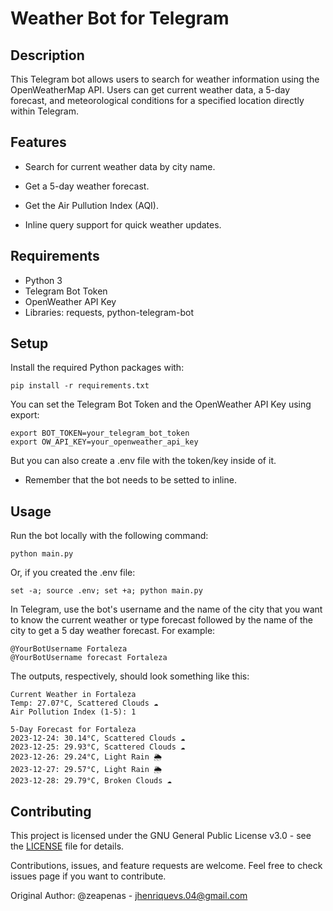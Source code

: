 # Weather Bot for Telegram

## Description

This Telegram bot allows users to search for weather information using the OpenWeatherMap API. Users can get current weather data, a 5-day forecast, and meteorological conditions for a specified location directly within Telegram.

## Features

- Search for current weather data by city name.

- Get a 5-day weather forecast.

- Get the Air Pullution Index (AQI).

- Inline query support for quick weather updates.

## Requirements

- Python 3
- Telegram Bot Token
- OpenWeather API Key
- Libraries: requests, python-telegram-bot

## Setup

Install the required Python packages with:

    pip install -r requirements.txt


You can set the Telegram Bot Token and the OpenWeather API Key using export:

    export BOT_TOKEN=your_telegram_bot_token
    export OW_API_KEY=your_openweather_api_key

But you can also create a .env file with the token/key inside of it.

- Remember that the bot needs to be setted to inline.


## Usage

Run the bot locally with the following command:

    python main.py

Or, if you created the .env file:
    
    set -a; source .env; set +a; python main.py   

In Telegram, use the bot's username and the name of the city that you want to know the current weather or type forecast followed by the name of the city to get a 5 day weather forecast. For example:

    @YourBotUsername Fortaleza
    @YourBotUsername forecast Fortaleza

The outputs, respectively, should look something like this:

    Current Weather in Fortaleza
    Temp: 27.07°C, Scattered Clouds ☁️
    Air Pollution Index (1-5): 1
        
    5-Day Forecast for Fortaleza
    2023-12-24: 30.14°C, Scattered Clouds ☁️
    2023-12-25: 29.93°C, Scattered Clouds ☁️
    2023-12-26: 29.24°C, Light Rain 🌦️
    2023-12-27: 29.57°C, Light Rain 🌦️
    2023-12-28: 29.79°C, Broken Clouds ☁️

## Contributing

This project is licensed under the GNU General Public License v3.0 - see the [LICENSE](LICENSE) file for details.

Contributions, issues, and feature requests are welcome. Feel free to check issues page if you want to contribute.

Original Author: @zeapenas - jhenriquevs.04@gmail.com